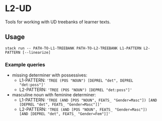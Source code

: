 # L2-UD
Tools for working with UD treebanks of learner texts.

## Usage
```
stack run -- PATH-TO-L1-TREEBANK PATH-TO-L2-TREEBANK L1-PATTERN L2-PATTERN [--linearize]
```

### Example queries
- missing determiner with possessives:
  - L1-PATTERN: `'TREE (POS "NOUN") [DEPREL "det", DEPREL "det:poss"]'`
  - L2-PATTERN: `'TREE (POS "NOUN") [DEPREL "det:poss"]'`
- masculine noun with feminine determiner:
  - L1-PATTERN: `'TREE (AND [POS "NOUN", FEATS_ "Gender=Masc"]) [AND [DEPREL "det", FEATS_ "Gender=Masc"]]'`
  - L2-PATTERN: `'TREE (AND [POS "NOUN", FEATS_ "Gender=Masc"]) [AND [DEPREL "det", FEATS_ "Gender=Fem"]]'`